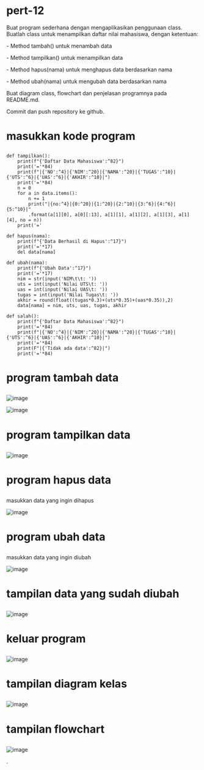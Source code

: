 # pert-12
<p>Buat program sederhana dengan mengaplikasikan penggunaan class. Buatlah
class untuk menampilkan daftar nilai mahasiswa, dengan ketentuan:</p>
<p>- Method tambah() untuk menambah data</p>
<p>- Method tampilkan() untuk menampilkan data</p>
<p>- Method hapus(nama) untuk menghapus data berdasarkan nama</p>
<p>- Method ubah(nama) untuk mengubah data berdasarkan nama</p>
<p>Buat diagram class, flowchart dan penjelasan programnya pada
README.md.</p>
<p>Commit dan push repository ke github.</p>

# <p>masukkan kode program </p>


    def tampilkan():
        print(f"{'Daftar Data Mahasiswa':^82}")
        print('='*84)
        print(f"|{'NO':^4}|{'NIM':^20}|{'NAMA':^20}|{'TUGAS':^10}|{'UTS':^6}|{'UAS':^6}|{'AKHIR':^10}|")
        print('='*84)
        n = 0
        for a in data.items():
            n += 1
            print("|{no:^4}|{0:^20}|{1:^20}|{2:^10}|{3:^6}|{4:^6}|{5:^10}|"
            .format(a[1][0], a[0][:13], a[1][1], a[1][2], a[1][3], a[1][4], no = n))
        print('='

    def hapus(nama):
        print(f"{'Data Berhasil di Hapus':^17}")
        print('='*17)
        del data[nama]

    def ubah(nama):
        print(f"{'Ubah Data':^17}")
        print('='*17)
        nim = str(input('NIM\t\t: ')) 
        uts = int(input('Nilai UTS\t: '))
        uas = int(input('Nilai UAS\t: '))
        tugas = int(input('Nilai Tugas\t: '))
        akhir = round(float((tugas*0.3)+(uts*0.35)+(uas*0.35)),2)
        data[nama] = nim, uts, uas, tugas, akhir

    def salah():
        print(f"{'Daftar Data Mahasiswa':^82}")
        print('='*84)
        print(f"|{'NO':^4}|{'NIM':^20}|{'NAMA':^20}|{'TUGAS':^10}|{'UTS':^6}|{'UAS':^6}|{'AKHIR':^10}|")
        print('='*84)
        print(F"|{'Tidak ada data':^82}|")
        print('='*84)

    
# <p>program tambah data </p>
![image](https://github.com/ekarahayu24/pert-12/assets/147680283/322e2465-0310-4d1f-bcab-b5f7eca1fa35)

![image](https://github.com/ekarahayu24/pert-12/assets/147680283/d5bcf4f6-34b3-4a2d-966a-b0de93d8ad0b)

# <p>program tampilkan data</p>

![image](https://github.com/ekarahayu24/pert-12/assets/147680283/3b349f77-9d78-4544-9620-b4c82b067717)

# <p>program hapus data</p>
<p>masukkan data yang ingin dihapus </p>

![image](https://github.com/ekarahayu24/pert-12/assets/147680283/edc28684-e8fa-4d02-b85e-97df9c29b116)

# <p>program ubah data</p>
<p>masukkan data yang ingin diubah</p>

![image](https://github.com/ekarahayu24/pert-12/assets/147680283/3f25505d-e272-4f7a-9c31-614a452ae406)

# <p>tampilan data yang sudah diubah</p>

![image](https://github.com/ekarahayu24/pert-12/assets/147680283/0189b39f-59a8-46a8-b15e-088eb3e137b5)

# <p>keluar program</p>

![image](https://github.com/ekarahayu24/pert-12/assets/147680283/5ed67b54-fa1f-46b2-ab72-04a2267e13e5)


# <p>tampilan diagram kelas</p>

![image](https://github.com/ekarahayu24/pert-12/assets/147680283/d5e70249-0e2e-49d6-a928-afe1a3c4e559)

# <p>tampilan flowchart</p>

![image](https://github.com/ekarahayu24/pert-12/assets/147680283/530378ee-8200-4e2e-9a84-29f6ed94f952)

.









